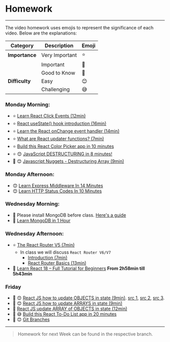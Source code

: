 # Homework
-----

The video homework uses emojis to represent the significance of each video. Below are the explanations:

| **Category**  | **Description**       | **Emoji** |
|---------------|-----------------------|-----------|
| **Importance**| Very Important        | :star:        |
|               | Important             | :bell:        |
|               | Good to Know          | :blue_book:        |
| **Difficulty**| Easy                  | :blush:        |
|               | Challenging           | :sweat_smile:        |


### Monday Morning:

- :star: [Learn React Click Events (12min)](https://www.youtube.com/watch?v=KpiiKuqNlYw)
- :star: [React useState() hook introduction (16min)](https://www.youtube.com/watch?v=SpDG283b4bw)
- :star: [Learn the React onChange event handler (14min)](https://youtu.be/JhIbXor84Wc?si=13qpnHbJHqkNSGqr)
- :star: [What are React updater functions? (7min)](https://youtu.be/nbAaUpNDhRY?si=3NJ2OtTm4FraU9y_)
- :star: [Build this React Color Picker app in 10 minutes](https://youtu.be/3hCN3dLHV24?si=nCVefGbjOMF1SERe)
- :star: :blush: [JavaScript DESTRUCTURING in 8 minutes!](https://www.youtube.com/watch?v=UHZcJyVXtLo)
- :bell: :blush: [Javascript Nuggets - Destructuring Array (9min)](https://youtu.be/qhECs40xMec?si=WOlv9knxNuOu7pw0)

<!-- 
JavaScript tutorial for beginners
https://www.youtube.com/playlist?list=PLZPZq0r_RZOO1zkgO4bIdfuLpizCeHYKv
-->

### Monday Afternoon: 

- :blush: [Learn Express Middleware In 14 Minutes](https://youtu.be/lY6icfhap2o?si=VL_25MvPSESorwU-)
- :blush: [Learn HTTP Status Codes In 10 Minutes](https://youtu.be/wJa5CTIFj7U?si=Np77uexG5420n7A1)

### Wednesday Morning:

- :bell: Please install MongoDB before class. [Here's a guide](https://www.mongodbtutorial.org/getting-started/install-mongodb/)
- :blue_book: [Learn MongoDB in 1 Hour](https://youtu.be/c2M-rlkkT5o?si=NHjzyACLsblRyjO-)
<!-- - [MongoDB tutorial for beginners](https://www.youtube.com/playlist?list=PLZPZq0r_RZONbmOn3EsHac5u5_-Rue3ne) -->


### Wednesday Afternoon:

- :star: [The React Router V5 (7min)](https://youtu.be/aZGzwEjZrXc?si=KWNh6qUXfObTh7MU)
  - In class we will discuss `React Router V6/V7`
    - [Introduction (7min)](https://youtu.be/OMQ2QARHPo0?si=Dt_77AZHLBOou02t)
    - [React Router Basics (13min)](https://youtu.be/XN7E5tKM-no?si=p31PtoZSR8ExfFv4)
- :blue_book:  [Learn React 18 – Full Tutorial for Beginners](https://youtu.be/Flbw5BX_AX0?si=Pch8zLMRoSJwQzTQ) **From  2h58min till 5h43min**


### Friday

- :bell: :blush: [React JS how to update OBJECTS in state (9min)](https://youtu.be/YxQlt3n1ZPA?si=-CLIyfDWIYQFQnOu). [src 1](./src/demo4/App1.jsx), [src 2](./src/demo4/App2.jsx), [src 3](./src/demo4/App3.jsx).
- :bell: :blush: [React JS how to update ARRAYS in state (9min)](https://youtu.be/A9Bz2YxhAQk?si=pPo3MyTb0l9FcsUw)
- :bell: [React JS update ARRAY of OBJECTS in state (12min)](https://youtu.be/Y62mbztjmus?si=abay40hXVEp1MnZj)
- :bell: :sweat_smile: [Build this React To-Do List app in 20 minutes](https://youtu.be/9wiWzu_tRB0?si=12_1Q82lEssfqIdE)
- :bell: :blush: [Git Branches](./git-branches.md)


<!-- 
### Optional Review

- JavaScript
  - [Javascript Nuggets - Destructuring object (10min)](https://youtu.be/i4vhNKihfto?si=HRMMsIkMHd9B6-CO)
  - [Javascript Nuggets - Spread Operator (8min)](https://youtu.be/4Zyr5a3m0Fc?si=Cf7DYtSjbYaR2srD)
(https://youtu.be/qhECs40xMec?si=47fT4v1t64BopNzW) 

-->

----
> Homework for next Week can be found in the respective branch.


